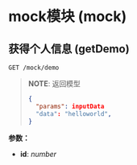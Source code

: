 # mock模块 (mock)

## 获得个人信息 (getDemo)

```http
GET /mock/demo
```




> **NOTE**: 返回模型
> ```json
> {
>   "params": inputData
>   "data": "helloworld",
> }
> ```




**参数：**

- **id**: *number*



